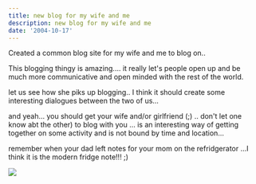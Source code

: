 ```yaml
---
title: new blog for my wife and me
description: new blog for my wife and me
date: '2004-10-17'
---
```


Created a common blog site for my wife and me to blog on..  
  
This blogging thingy is amazing.... it really let's people open up and be much more communicative and open minded with the rest of the world.

let us see how she piks up blogging.. I think it should create some interesting dialogues between the two of us...

and yeah... you should get your wife and/or girlfriend (;) .. don't let one know abt the other) to blog with you ... is an interesting way of getting together on some activity and is not bound by time and location...

remember when your dad left notes for your mom on the refridgerator ...I think it is the modern fridge note!!! ;)  

![](/images/7854873-109802742207213182?l=shvelmur.blogspot.com)
